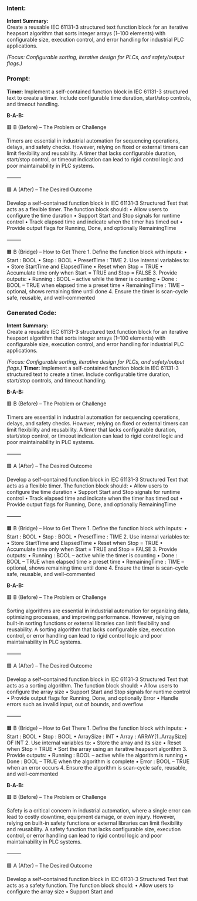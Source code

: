### Intent:
**Intent Summary:**  
Create a reusable IEC 61131-3 structured text function block for an iterative heapsort algorithm that sorts integer arrays (1–100 elements) with configurable size, execution control, and error handling for industrial PLC applications.  

*(Focus: Configurable sorting, iterative design for PLCs, and safety/output flags.)*

### Prompt:
**Timer:**
Implement a self-contained function block in IEC 61131-3 structured text to create a timer. Include configurable time duration, start/stop controls, and timeout handling.

**B-A-B:**

🟥 B (Before) – The Problem or Challenge

Timers are essential in industrial automation for sequencing operations, delays, and safety checks. However, relying on fixed or external timers can limit flexibility and reusability. A timer that lacks configurable duration, start/stop control, or timeout indication can lead to rigid control logic and poor maintainability in PLC systems.

⸻

🟩 A (After) – The Desired Outcome

Develop a self-contained function block in IEC 61131-3 Structured Text that acts as a flexible timer. The function block should:
	•	Allow users to configure the time duration
	•	Support Start and Stop signals for runtime control
	•	Track elapsed time and indicate when the timer has timed out
	•	Provide output flags for Running, Done, and optionally RemainingTime

⸻

🟧 B (Bridge) – How to Get There
	1.	Define the function block with inputs:
	•	Start : BOOL
	•	Stop : BOOL
	•	PresetTime : TIME
	2.	Use internal variables to:
	•	Store StartTime and ElapsedTime
	•	Reset when Stop = TRUE
	•	Accumulate time only when Start = TRUE and Stop = FALSE
	3.	Provide outputs:
	•	Running : BOOL – active while the timer is counting
	•	Done : BOOL – TRUE when elapsed time ≥ preset time
	•	RemainingTime : TIME – optional, shows remaining time until done
	4.	Ensure the timer is scan-cycle safe, reusable, and well-commented

### Generated Code:
**Intent Summary:**  
Create a reusable IEC 61131-3 structured text function block for an iterative heapsort algorithm that sorts integer arrays (1–100 elements) with configurable size, execution control, and error handling for industrial PLC applications.  

*(Focus: Configurable sorting, iterative design for PLCs, and safety/output flags.)*
**Timer:**
Implement a self-contained function block in IEC 61131-3 structured text to create a timer. Include configurable time duration, start/stop controls, and timeout handling.

**B-A-B:**

🟥 B (Before) – The Problem or Challenge

Timers are essential in industrial automation for sequencing operations, delays, and safety checks. However, relying on fixed or external timers can limit flexibility and reusability. A timer that lacks configurable duration, start/stop control, or timeout indication can lead to rigid control logic and poor maintainability in PLC systems.

⸻

🟩 A (After) – The Desired Outcome

Develop a self-contained function block in IEC 61131-3 Structured Text that acts as a flexible timer. The function block should:
	•	Allow users to configure the time duration
	•	Support Start and Stop signals for runtime control
	•	Track elapsed time and indicate when the timer has timed out
	•	Provide output flags for Running, Done, and optionally RemainingTime

⸻

🟧 B (Bridge) – How to Get There
	1.	Define the function block with inputs:
	•	Start : BOOL
	•	Stop : BOOL
	•	PresetTime : TIME
	2.	Use internal variables to:
	•	Store StartTime and ElapsedTime
	•	Reset when Stop = TRUE
	•	Accumulate time only when Start = TRUE and Stop = FALSE
	3.	Provide outputs:
	•	Running : BOOL – active while the timer is counting
	•	Done : BOOL – TRUE when elapsed time ≥ preset time
	•	RemainingTime : TIME – optional, shows remaining time until done
	4.	Ensure the timer is scan-cycle safe, reusable, and well-commented

**B-A-B:**

🟥 B (Before) – The Problem or Challenge

Sorting algorithms are essential in industrial automation for organizing data, optimizing processes, and improving performance. However, relying on built-in sorting functions or external libraries can limit flexibility and reusability. A sorting algorithm that lacks configurable size, execution control, or error handling can lead to rigid control logic and poor maintainability in PLC systems.

⸻

🟩 A (After) – The Desired Outcome

Develop a self-contained function block in IEC 61131-3 Structured Text that acts as a sorting algorithm. The function block should:
	•	Allow users to configure the array size
	•	Support Start and Stop signals for runtime control
	•	Provide output flags for Running, Done, and optionally Error
	•	Handle errors such as invalid input, out of bounds, and overflow

⸻

🟧 B (Bridge) – How to Get There
	1.	Define the function block with inputs:
	•	Start : BOOL
	•	Stop : BOOL
	•	ArraySize : INT
	•	Array : ARRAY[1..ArraySize] OF INT
	2.	Use internal variables to:
	•	Store the array and its size
	•	Reset when Stop = TRUE
	•	Sort the array using an iterative heapsort algorithm
	3.	Provide outputs:
	•	Running : BOOL – active while the algorithm is running
	•	Done : BOOL – TRUE when the algorithm is complete
	•	Error : BOOL – TRUE when an error occurs
	4.	Ensure the algorithm is scan-cycle safe, reusable, and well-commented

**B-A-B:**

🟥 B (Before) – The Problem or Challenge

Safety is a critical concern in industrial automation, where a single error can lead to costly downtime, equipment damage, or even injury. However, relying on built-in safety functions or external libraries can limit flexibility and reusability. A safety function that lacks configurable size, execution control, or error handling can lead to rigid control logic and poor maintainability in PLC systems.

⸻

🟩 A (After) – The Desired Outcome

Develop a self-contained function block in IEC 61131-3 Structured Text that acts as a safety function. The function block should:
	•	Allow users to configure the array size
	•	Support Start and
